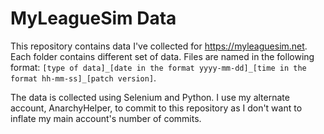 # MyLeagueSim Data

This repository contains data I've collected for https://myleaguesim.net. Each folder contains different set of data. Files are named in the following format: `[type of data]_[date in the format yyyy-mm-dd]_[time in the format hh-mm-ss]_[patch version]`.

The data is collected using Selenium and Python. I use my alternate account, AnarchyHelper, to commit to this repository as I don't want to inflate my main account's number of commits.
